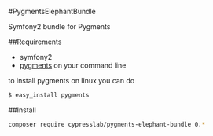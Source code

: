 #PygmentsElephantBundle

Symfony2 bundle for Pygments

##Requirements

* symfony2
* [pygments](http://pygments.org/) on your command line

to install pygments on linux you can do

```bash
$ easy_install pygments
```

##Install

```bash
composer require cypresslab/pygments-elephant-bundle 0.*